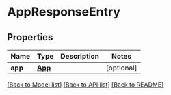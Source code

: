# AppResponseEntry

## Properties

| Name    | Type              | Description | Notes      |
| ------- | ----------------- | ----------- | ---------- |
| **app** | [**App**](App.md) |             | [optional] |

[[Back to Model list]](../README.md#documentation-for-models) [[Back to API list]](../README.md#documentation-for-api-endpoints) [[Back to README]](../README.md)

